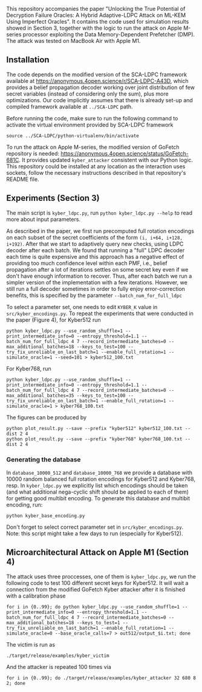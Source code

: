 This repository accompanies the paper "Unlocking the True Potential of Decryption Failure Oracles: A Hybrid Adaptive-LDPC Attack on ML-KEM Using Imperfect Oracles". It contains the code used for simulation results showed in Section 3, together with the logic to run the attack on Apple M-series processor exploiting the Data Memory-Dependent
Prefetcher (DMP). The attack was tested on MacBook Air with Apple M1.

## Installation

The code depends on the modified version of the SCA-LDPC framework available at https://anonymous.4open.science/r/SCA-LDPC-A43D, which provides a belief propagation decoder working over joint distribution of few secret variables (instead of considering only the sum), plus more optimizations. Our code implicitly assumes that there is already set-up and compiled framework available at `../SCA-LDPC` path. 

Before running the code, make sure to run the following command to activate the virtual environment provided by SCA-LDPC framework
```
source ../SCA-LDPC/python-virtualenv/bin/activate
```

To run the attack on Apple M-series, the modified version of GoFetch repository is needed: https://anonymous.4open.science/status/GoFetch-681C. It provides updated `kyber_attacker` consistent with our Python logic. This repository could be installed at any location as the interaction uses sockets, follow the necessary instructions described in that repository's README file. 

## Experiments (Section 3)

The main script is `kyber_ldpc.py`, run `python kyber_ldpc.py --help` to read more about input parameters. 

As described in the paper, we first run precomputed full rotation encodings on each subset of the secret coefficients of the form `(i, i+64, i+128, i+192)`. After that we start to adaptively query new checks, using LDPC decoder after each batch. We found that running a "full" LDPC decoder each time is quite expensive and this approach has a negative effect of providing too much confidence level within each PMF, i.e., belief propagation after a lot of iterations settles on some secret key even if we don't have enough information to recover. Thus, after each batch we run a simpler version of the implementation with a few iterations. However, we still run a full decoder sometimes in order to fully enjoy error-correction benefits, this is specified by the parameter `--batch_num_for_full_ldpc`

To select a parameter set, one needs to edit `KYBER_K` value in `src/kyber_encodings.py`. To repeat the experiments that were conducted in the paper (Figure 4), for Kyber512 run
```
python kyber_ldpc.py --use_random_shuffle=1 --print_intermediate_info=0 --entropy_threshold=1.1 --batch_num_for_full_ldpc 4 7 --record_intermediate_batches=0 --max_additional_batches=18 --keys_to_test=100 --try_fix_unreliable_on_last_batch=1 --enable_full_rotation=1 --simulate_oracle=1 --seed=101 > kyber512_100.txt
```

For Kyber768, run
```
python kyber_ldpc.py --use_random_shuffle=1 --print_intermediate_info=0 --entropy_threshold=1.1 --batch_num_for_full_ldpc 4 7 --record_intermediate_batches=0 --max_additional_batches=35 --keys_to_test=100 --try_fix_unreliable_on_last_batch=1 --enable_full_rotation=1 --simulate_oracle=1 > kyber768_100.txt
```

The figures can be produced by 
```
python plot_result.py --save --prefix "kyber512" kyber512_100.txt --dist 2 4
python plot_result.py --save --prefix "kyber768" kyber768_100.txt --dist 2 4
```

### Generating the database

In `database_10000_512` and `database_10000_768` we provide a database with 10000 random balanced full rotation encodings for Kyber512 and Kyber768, resp. In `kyber_ldpc.py` we explicitly list which encodings should be taken (and what additional nega-cyclic shift should be applied to each of them) for getting good multibit encoding. To generate this database and multibit encoding, run:
```
python kyber_base_encoding.py
```

Don't forget to select correct parameter set in `src/kyber_encodings.py`. Note: this script might take a few days to run (especially for Kyber512).

## Microarchitectural Attack on Apple M1 (Section 4)

The attack uses three proccesses, one of them is `kyber_ldpc.py`, we run the following code to test 100 different secret keys for Kyber512. It will wait a connection from the modified GoFetch Kyber attacker after it is finished with a calibration phase
```
for i in {0..99}; do python kyber_ldpc.py --use_random_shuffle=1 --print_intermediate_info=0 --entropy_threshold=1.1 --batch_num_for_full_ldpc 4 7 --record_intermediate_batches=0 --max_additional_batches=18 --keys_to_test=1 --try_fix_unreliable_on_last_batch=1 --enable_full_rotation=1 --simulate_oracle=0 --base_oracle_calls=7 > out512/output_$i.txt; done
```

The victim is run as
```
./target/release/examples/kyber_victim
```

And the attacker is repeated 100 times via
```
for i in {0..99}; do ./target/release/examples/kyber_attacker 32 680 8 2; done
```
